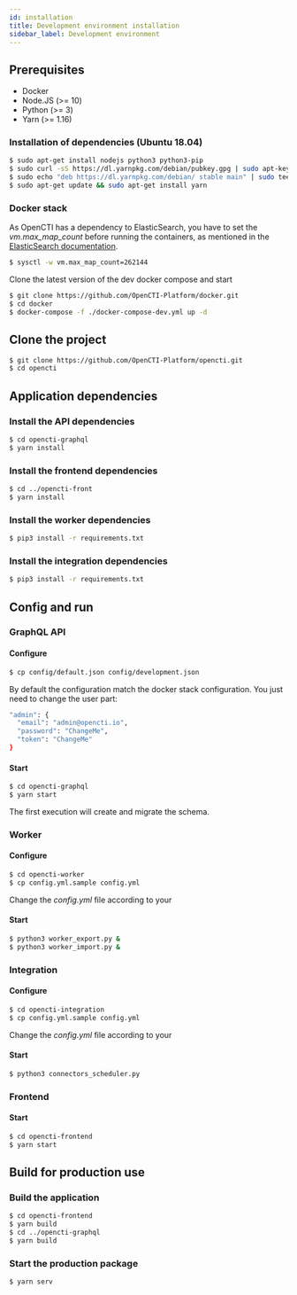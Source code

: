 ```yaml
---
id: installation
title: Development environment installation
sidebar_label: Development environment
---
```


## Prerequisites

- Docker
- Node.JS (>= 10)
- Python (>= 3)
- Yarn (>= 1.16)

### Installation of dependencies (Ubuntu 18.04)

```bash
$ sudo apt-get install nodejs python3 python3-pip
$ sudo curl -sS https://dl.yarnpkg.com/debian/pubkey.gpg | sudo apt-key add -
$ sudo echo "deb https://dl.yarnpkg.com/debian/ stable main" | sudo tee /etc/apt/sources.list.d/yarn.list
$ sudo apt-get update && sudo apt-get install yarn
```

### Docker stack

As OpenCTI has a dependency to ElasticSearch, you have to set the *vm.max_map_count* before running the containers, as mentioned in the [ElasticSearch documentation](https://www.elastic.co/guide/en/elasticsearch/reference/current/docker.html#docker-cli-run-prod-mode).

```bash
$ sysctl -w vm.max_map_count=262144
```

Clone the latest version of the dev docker compose and start

```bash
$ git clone https://github.com/OpenCTI-Platform/docker.git
$ cd docker
$ docker-compose -f ./docker-compose-dev.yml up -d
```

## Clone the project

```bash
$ git clone https://github.com/OpenCTI-Platform/opencti.git
$ cd opencti
```

## Application dependencies

### Install the API dependencies

```bash
$ cd opencti-graphql
$ yarn install
```

### Install the frontend dependencies
```bash
$ cd ../opencti-front
$ yarn install
```

### Install the worker dependencies

```bash
$ pip3 install -r requirements.txt
```

### Install the integration dependencies

```bash
$ pip3 install -r requirements.txt
```

## Config and run

### GraphQL API

#### Configure

```bash
$ cp config/default.json config/development.json
```
By default the configuration match the docker stack configuration.
You just need to change the user part:
```bash
"admin": {
  "email": "admin@opencti.io",
  "password": "ChangeMe",
  "token": "ChangeMe"
}
```

#### Start

```bash
$ cd opencti-graphql
$ yarn start
```

The first execution will create and migrate the schema.

### Worker

#### Configure

```bash
$ cd opencti-worker
$ cp config.yml.sample config.yml
```
Change the *config.yml* file according to your <admin token>

#### Start

```bash
$ python3 worker_export.py &
$ python3 worker_import.py &
```

### Integration

#### Configure

```bash
$ cd opencti-integration
$ cp config.yml.sample config.yml
```
Change the *config.yml* file according to your <admin token>

#### Start

```bash
$ python3 connectors_scheduler.py
```

### Frontend

#### Start

```bash
$ cd opencti-frontend
$ yarn start
```

## Build for production use

### Build the application

```bash
$ cd opencti-frontend
$ yarn build
$ cd ../opencti-graphql
$ yarn build
```

### Start the production package

```bash
$ yarn serv
```
